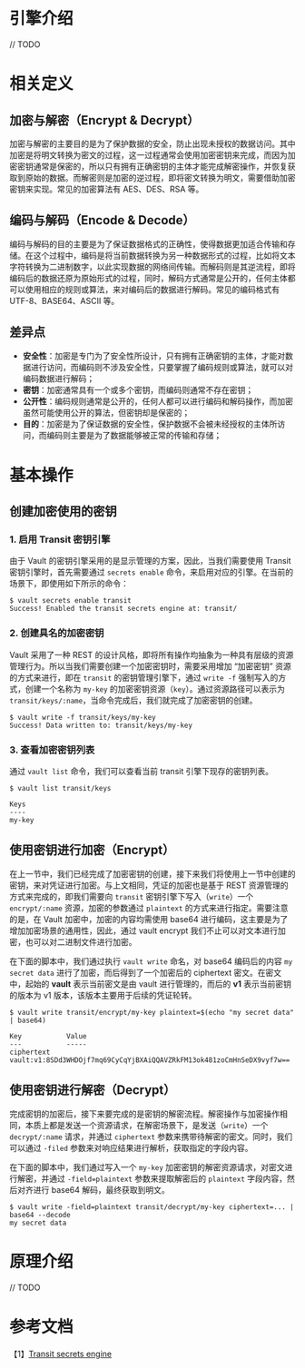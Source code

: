 # 引擎介绍
// TODO

# 相关定义
## 加密与解密（Encrypt & Decrypt）
加密与解密的主要目的是为了保护数据的安全，防止出现未授权的数据访问。其中加密是将明文转换为密文的过程，这一过程通常会使用加密密钥来完成，而因为加密密钥通常是保密的，所以只有拥有正确密钥的主体才能完成解密操作，并恢复获取到原始的数据。而解密则是加密的逆过程，即将密文转换为明文，需要借助加密密钥来实现。常见的加密算法有 AES、DES、RSA 等。

## 编码与解码（Encode & Decode）
编码与解码的目的主要是为了保证数据格式的正确性，使得数据更加适合传输和存储。在这个过程中，编码是将当前数据转换为另一种数据形式的过程，比如将文本字符转换为二进制数字，以此实现数据的网络间传输。而解码则是其逆流程，即将编码后的数据还原为原始形式的过程，同时，解码方式通常是公开的，任何主体都可以使用相应的规则或算法，来对编码后的数据进行解码。常见的编码格式有 UTF-8、BASE64、ASCII 等。

## 差异点
- **安全性**：加密是专门为了安全性所设计，只有拥有正确密钥的主体，才能对数据进行访问，而编码则不涉及安全性，只要掌握了编码规则或算法，就可以对编码数据进行解码；
- **密钥**：加密通常具有一个或多个密钥，而编码则通常不存在密钥；
- **公开性**：编码规则通常是公开的，任何人都可以进行编码和解码操作，而加密虽然可能使用公开的算法，但密钥却是保密的；
- **目的**：加密是为了保证数据的安全性，保护数据不会被未经授权的主体所访问，而编码则主要是为了数据能够被正常的传输和存储；


# 基本操作

## 创建加密使用的密钥

### 1. 启用 Transit 密钥引擎
由于 Vault 的密钥引擎采用的是显示管理的方案，因此，当我们需要使用 Transit 密钥引擎时，首先需要通过 `secrets enable` 命令，来启用对应的引擎。在当前的场景下，即使用如下所示的命令：

```shell
$ vault secrets enable transit
Success! Enabled the transit secrets engine at: transit/
```

### 2. 创建具名的加密密钥
Vault 采用了一种 REST 的设计风格，即将所有操作均抽象为一种具有层级的资源管理行为。所以当我们需要创建一个加密密钥时，需要采用增加 “加密密钥” 资源的方式来进行，即在 `transit` 的密钥管理引擎下，通过 `write -f` 强制写入的方式，创建一个名称为 `my-key` 的加密密钥资源（`key`）。通过资源路径可以表示为 `transit/keys/:name`，当命令完成后，我们就完成了加密密钥的创建。

```shell
$ vault write -f transit/keys/my-key
Success! Data written to: transit/keys/my-key
```

### 3. 查看加密密钥列表
通过 `vault list` 命令，我们可以查看当前 transit 引擎下现存的密钥列表。

```shell
$ vault list transit/keys

Keys
----
my-key
```


## 使用密钥进行加密（Encrypt）
在上一节中，我们已经完成了加密密钥的创建，接下来我们将使用上一节中创建的密钥，来对凭证进行加密。与上文相同，凭证的加密也是基于 REST 资源管理的方式来完成的，即我们需要向 `transit` 密钥引擎下写入（`write`）一个 `encrypt/:name` 资源，加密的参数通过 `plaintext` 的方式来进行指定。需要注意的是，在 Vault 加密中，加密的内容均需使用 base64 进行编码，这主要是为了增加加密场景的通用性，因此，通过 vault encrypt 我们不止可以对文本进行加密，也可以对二进制文件进行加密。

在下面的脚本中，我们通过执行 `vault write` 命名，对 base64 编码后的内容 `my secret data` 进行了加密，而后得到了一个加密后的 ciphertext 密文。在密文中，起始的 **vault** 表示当前密文是由 vault 进行管理的，而后的 **v1** 表示当前密钥的版本为 v1 版本，该版本主要用于后续的凭证轮转。

```shell
$ vault write transit/encrypt/my-key plaintext=$(echo "my secret data" | base64)

Key           Value
---           -----
ciphertext    vault:v1:8SDd3WHDOjf7mq69CyCqYjBXAiQQAVZRkFM13ok481zoCmHnSeDX9vyf7w==

```

## 使用密钥进行解密（Decrypt）
完成密钥的加密后，接下来要完成的是密钥的解密流程。解密操作与加密操作相同，本质上都是发送一个资源请求，在解密场景下，是发送（`write`）一个 `decrypt/:name` 请求，并通过 `ciphertext` 参数来携带待解密的密文。同时，我们可以通过 `-filed` 参数来对响应结果进行解析，获取指定的字段内容。

在下面的脚本中，我们通过写入一个 `my-key` 加密密钥的解密资源请求，对密文进行解密，并通过 `-field=plaintext` 参数来提取解密后的 `plaintext` 字段内容，然后对齐进行 base64 解码，最终获取到明文。
 
```shell
$ vault write -field=plaintext transit/decrypt/my-key ciphertext=... | base64 --decode
my secret data
```

# 原理介绍
// TODO


# 参考文档

【1】[Transit secrets engine](https://developer.hashicorp.com/vault/docs/secrets/transit)